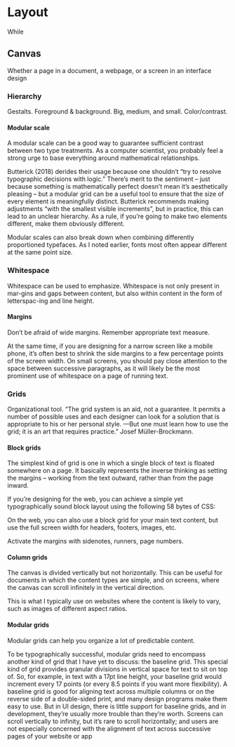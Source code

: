 # Layout

While 

## Canvas

Whether a page in a document, a webpage, or a screen in an interface design

### Hierarchy

Gestalts. Foreground & background. Big, medium, and small. Color/contrast.

#### Modular scale

A modular scale can be a good way to guarantee sufficient contrast between two type treatments.
As a computer scientist, you probably feel a strong urge to base everything around mathematical relationships.

Butterick (2018) derides their usage because one shouldn’t “try to resolve typographic decisions with logic.” There’s merit to the sentiment – just because something is mathematically perfect doesn’t mean it’s aesthetically pleasing – but a modular grid can be a useful tool to ensure that the size of every element is meaningfully distinct. Butterick recommends making adjustments “with the smallest visible increments”, but in practice, this can lead to an unclear hierarchy. As a rule, if you’re going to make two elements different, make them obviously different.

Modular scales can also break down when combining differently proportioned typefaces. As I noted earlier, fonts most often appear different at the same point size.

### Whitespace

Whitespace can be used to emphasize. Whitespace is not only present in mar-gins and gaps between content, but also within content in the form of letterspac-ing and line height.

#### Margins

Don’t be afraid of wide margins. Remember appropriate text measure.

At the same time, if you are designing for a narrow screen like a mobile phone, it’s often best to shrink the side margins to a few percentage points of the screen width. On small screens, you should pay close attention to the space between successive paragraphs, as it will likely be the most prominent use of whitespace on a page of running text.

### Grids

Organizational tool. “The grid system is an aid, not a guarantee. It permits a number of possible uses and each designer can look for a solution that is appropriate to his or her personal style. —But one must learn how to use the grid; it is an art that requires practice.” Josef Müller-Brockmann.

#### Block grids

The simplest kind of grid is one in which a single block of text is floated somewhere on a page. It basically represents the inverse thinking as setting the margins – working from the text outward, rather than from the page inward.

If you’re designing for the web, you can achieve a simple yet typographically sound block layout using the following 58 bytes of CSS:

On the web, you can also use a block grid for your main text content, but use the full screen width for headers, footers, images, etc.

Activate the margins with sidenotes, runners, page numbers.

#### Column grids

The canvas is divided vertically but not horizontally. This can be useful for documents in which the content types are simple, and on screens, where the canvas can scroll infinitely in the vertical direction.

This is what I typically use on websites where the content is likely to vary, such as images of different aspect ratios.

#### Modular grids

Modular grids can help you organize a lot of predictable content.

To be typographically successful, modular grids need to encompass another kind of grid that I have yet to discuss: the baseline grid. This special kind of grid provides granular divisions in vertical space for text to sit on top of. So, for example, in text with a 17pt line height, your baseline grid would increment every 17 points (or every 8.5 points if you want more flexibility). A baseline grid is good for aligning text across multiple columns or on the reverse side of a double-sided print, and many design programs make them easy to use. But in UI design, there is little support for baseline grids, and in development, they’re usually more trouble than they’re worth. Screens can scroll vertically to infinity, but it’s rare to scroll horizontally; and users are not especially concerned with the alignment of text across successive pages of your website or app